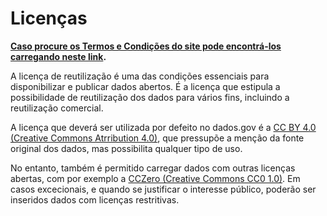 # Licenças

**[Caso procure os Termos e Condições do site pode encontrá-los carregando neste link](https://dados.gov.pt/pt/docs/terms/).**

A licença de reutilização é uma das condições essenciais para disponibilizar e publicar dados abertos. É a licença que estipula a possibilidade de reutilização dos dados para vários fins, incluindo a reutilização comercial.

A licença que deverá ser utilizada por defeito no dados.gov é a [CC BY 4.0 (Creative Commons Atrribution 4.0)](https://creativecommons.org/licenses/by/4.0/legalcode "CC BY 4.0"), que pressupõe a menção da fonte original dos dados, mas possibilita qualquer tipo de uso. 

No entanto, também é permitido carregar dados com outras licenças abertas, com por exemplo a [CCZero (Creative Commons CC0 1.0)](https://creativecommons.org/publicdomain/zero/1.0/legalcode "cczero"). Em casos excecionais, e quando se justificar o interesse público, poderão ser inseridos dados com licenças restritivas.
